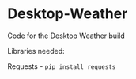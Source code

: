 # Desktop-Weather
Code for the Desktop Weather build


Libraries needed:

Requests - ```pip install requests```
